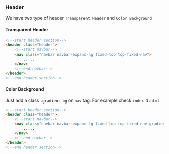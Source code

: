 ### Header

We have two type of header `Transparent Header` and `Color Background`

#### Transparent Header

```html
<!--start header section-->
<header class="header">
    <!--start navbar-->
    <nav class="navbar navbar-expand-lg fixed-top top-fixed-nav">
        .....
    </nav>
    <!--end navbar-->
</header>
<!--end header section-->
```

#### Color Background
Just add a class `.gradient-bg` on `nav` tag. For example check `index-3.html`
```html
<!--start header section-->
<header class="header">
    <!--start navbar-->
    <nav class="navbar navbar-expand-lg fixed-top top-fixed-nav gradient-bg">
        .....
    </nav>
    <!--end navbar-->
</header>
<!--end header section-->
```





